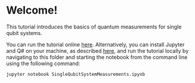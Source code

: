 # Welcome!

This tutorial introduces the basics of quantum measurements for single qubit systems.

You can run the tutorial online [here](https://mybinder.org/v2/gh/Microsoft/QuantumKatas/main?filepath=tutorials/SingleQubitSystemMeasurements/SingleQubitSystemMeasurements.ipynb).
Alternatively, you can install Jupyter and Q# on your machine, as described [here](https://docs.microsoft.com/quantum/install-guide#develop-with-jupyter-notebooks), and run the tutorial locally by navigating to this folder and starting the notebook from the command line using the following command:

    jupyter notebook SingleQubitSystemMeasurements.ipynb
